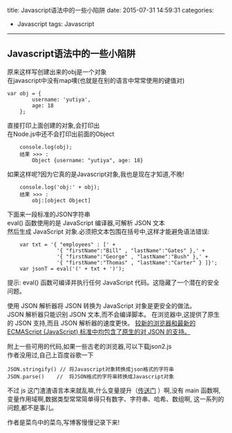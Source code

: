 title: Javascript语法中的一些小陷阱
date: 2015-07-31 14:59:31
categories:
- Javascript
tags: Javascript
---

##  Javascript语法中的一些小陷阱

原来这样写创建出来的obj是一个对象   
在javascript中没有map噢(也就是在别的语言中常常使用的键值对)   

``` code
var obj = {
        username: 'yutiya',
        age: 18
    };
```

直接打印上面创建的对象,会打印出   
在Node.js中还不会打印出前面的Object

``` code
    console.log(obj);
    结果 >>> :
        Object {username: "yutiya", age: 18}
```

如果这样呢?因为它真的是Javascript对象,我也是现在才知道,不晚!

``` code
    console.log('obj:' + obj);
    结果 >>> :
        obj:[object Object]
```

<!-- more -->

下面来一段标准的JSON字符串   
eval() 函数使用的是 JavaScript 编译器,可解析 JSON 文本   
然后生成 JavaScript 对象.必须把文本包围在括号中,这样才能避免语法错误:   

``` code
    var txt = '{ "employees" : [' +
                '{ "firstName":"Bill" , "lastName":"Gates" },' +
                '{ "firstName":"George" , "lastName":"Bush" },' +
                '{ "firstName":"Thomas" , "lastName":"Carter" } ]}';
    var jsonT = eval('(' + txt + ')');
```

提示: eval() 函数可编译并执行任何 JavaScript 代码。这隐藏了一个潜在的安全问题。   
   
使用 JSON 解析器将 JSON 转换为 JavaScript 对象是更安全的做法。   
JSON 解析器只能识别 JSON 文本,而不会编译脚本。
在浏览器中,这提供了原生的 JSON 支持,而且 JSON 解析器的速度更快。
[较新的浏览器和最新的 ECMAScript (JavaScript) 标准中均包含了原生的对 JSON 的支持。](http://www.w3school.com.cn/json/json_eval.asp)   

附上一些可用的代码,如果一些古老的浏览器,可以下载json2.js   
作者没用过,自己上百度谷歌一下   

``` text
JSON.stringify() // 将Javascript对象转换成json格式的字符串
JSON.parse()    //  将JSON格式的字符串转换成Javascript对象
```

不过 js 这门渣渣语言本来就乱嘛,什么变量提升（[传送门](http://www.cnblogs.com/damonlan/archive/2012/07/01/2553425.html) ）啊,没有 main 函数啊,变量作用域啊,数据类型常常简单得只有数字、字符串、哈希、数组啊,   这一系列的问题,都不是事儿。   

作者是菜鸟中的菜鸟,写博客慢慢记录下来!